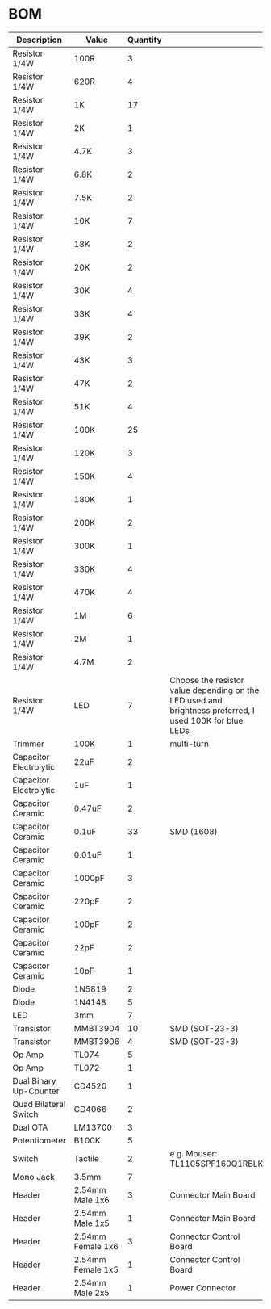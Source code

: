 # BOM

| Description | Value | Quantity | |
| --- | --- | --- | --- |
| Resistor 1/4W | 100R | 3 | |
| Resistor 1/4W | 620R | 4 | |
| Resistor 1/4W | 1K | 17 | |
| Resistor 1/4W | 2K | 1 | |
| Resistor 1/4W | 4.7K | 3 | |
| Resistor 1/4W | 6.8K | 2 | |
| Resistor 1/4W | 7.5K | 2 | |
| Resistor 1/4W | 10K | 7 | |
| Resistor 1/4W | 18K | 2 | |
| Resistor 1/4W | 20K | 2 | |
| Resistor 1/4W | 30K | 4 | |
| Resistor 1/4W | 33K | 4 | |
| Resistor 1/4W | 39K | 2 | |
| Resistor 1/4W | 43K | 3 | |
| Resistor 1/4W | 47K | 2 | |
| Resistor 1/4W | 51K | 4 | |
| Resistor 1/4W | 100K | 25 | |
| Resistor 1/4W | 120K | 3 | |
| Resistor 1/4W | 150K| 4 | |
| Resistor 1/4W | 180K | 1 | |
| Resistor 1/4W | 200K | 2 | |
| Resistor 1/4W | 300K | 1 | |
| Resistor 1/4W | 330K | 4 | |
| Resistor 1/4W | 470K | 4 | |
| Resistor 1/4W | 1M | 6 | |
| Resistor 1/4W | 2M | 1 | |
| Resistor 1/4W | 4.7M | 2 | |
| Resistor 1/4W | LED | 7 | Choose the resistor value depending on the LED used and brightness preferred, I used 100K for blue LEDs |
| Trimmer | 100K | 1 | multi-turn |
| Capacitor Electrolytic | 22uF | 2 | |
| Capacitor Electrolytic | 1uF | 1 | |
| Capacitor Ceramic | 0.47uF | 2 | |
| Capacitor Ceramic | 0.1uF | 33 | SMD (1608) |
| Capacitor Ceramic | 0.01uF | 1 | |
| Capacitor Ceramic | 1000pF | 3 | |
| Capacitor Ceramic | 220pF | 2 | |
| Capacitor Ceramic | 100pF | 2 | |
| Capacitor Ceramic | 22pF | 2 | |
| Capacitor Ceramic | 10pF | 1 | |
| Diode | 1N5819 | 2 | |
| Diode | 1N4148 | 5 | |
| LED | 3mm | 7 | |
| Transistor | MMBT3904 | 10 | SMD (SOT-23-3) |
| Transistor | MMBT3906 | 4 | SMD (SOT-23-3) |
| Op Amp | TL074 | 5 | |
| Op Amp | TL072 | 1 | |
| Dual Binary Up-Counter | CD4520 | 1 | |
| Quad Bilateral Switch | CD4066 | 2 | |
| Dual OTA | LM13700 | 3 | |
| Potentiometer | B100K | 5 | |
| Switch | Tactile | 2 | e.g. Mouser: TL1105SPF160Q1RBLK |
| Mono Jack | 3.5mm | 7 | |
| Header | 2.54mm Male 1x6 | 3 | Connector Main Board |
| Header | 2.54mm Male 1x5 | 1 | Connector Main Board |
| Header | 2.54mm Female 1x6 | 3 | Connector Control Board |
| Header | 2.54mm Female 1x5 | 1 | Connector Control Board |
| Header | 2.54mm Male 2x5 | 1 | Power Connector |
